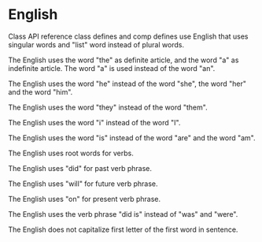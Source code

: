 # English

Class API reference class defines and comp defines use English that uses singular words and "list" word instead of plural words.

The English uses the word "the" as definite article, and the word "a" as indefinite article.
The word "a" is used instead of the word "an".

The English uses the word "he" instead of the word "she", the word "her" and the word "him".

The English uses the word "they" instead of the word "them".

The English uses the word "i" instead of the word "I".

The English uses the word "is" instead of the word "are" and the word "am".

The English uses root words for verbs.

The English uses "did" for past verb phrase.

The English uses "will" for future verb phrase.

The English uses "on" for present verb phrase.

The English uses the verb phrase "did is" instead of "was" and "were".

The English does not capitalize first letter of the first word in sentence.